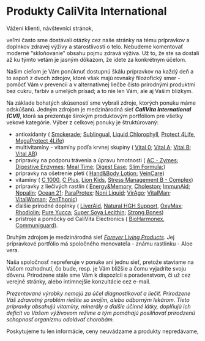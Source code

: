 Produkty CaliVita International
===============================

Vážení klienti, návštevníci stránok,

veľmi často sme dostávali otázky cez naše stránky na tému prípravkov a doplnkov
zdravej výživy a starostlivosti o telo. Nebudeme komentovať moderné
“skloňovanie” obsahu pojmu zdravá výživa. Už to, že ste sa dostali až ku týmto
vetám je jasným dôkazom, že idete za konkrétnym účelom.

Našim cieľom je Vám ponúknuť dostupnú škálu prípravkov na každý deň a to aspoň z
dvoch zdrojov, ktoré však majú rovnaký filozofický smer - pomôcť Vám v prevencii
a v alternatívnej liečbe čisto prírodnými produktmi bez cukru, farbív a umelých
prísad; a to nie len Vám, ale aj Vašim blízkym.

Na základe bohatých skúseností sme vybrali zdroje, ktorých ponuku máme
odskúšanú. Jedným zdrojom je medzinárodná sieť ***CaliVita International
(CVI)***, ktorá sa prezentuje širokým produktovým portfóliom pre všetky vekové
kategórie. Výber z celkovej ponuky je štruktúrovaný:

* antioxidanty (
  [Smokerade](/altmed/procvi/smokerade);
  [Sublingual](/altmed/procvi/sublingual-coq10),
  [Liquid Chlorophyll](/altmed/procvi/liquid-chlorophyll),
  [Protect 4Life](/altmed/procvi/protect-4life),
  [MegaProtect 4Life](/altmed/procvi/megaprotect-4life))
* multivitamíny - vitamíny podľa krvnej skupiny (
  [Vital 0](/altmed/procvi/vital-0);
  [Vital A](/altmed/procvi/vital-a);
  [Vital B](/altmed/procvi/vital-a);
  [Vital AB](/altmed/procvi/vital-ab))
* prípravky na podporu trávenia a úpravu hmotnosti (
  [AC - Zymes](/altmed/procvi/ac-zymes);
  [Digestive Enzymes](/altmed/procvi/digestive-enzymes);
  [Meal Time](/altmed/procvi/meal-time);
  [Digest Ease](/altmed/procvi/digest-ease);
  [Slim Formula](/altmed/procvi/slim-formula-90-ks);)
* prípravky na ošetrenie pleti (
  [Hand&Body Lotion](/altmed/procvi/hand-body-lotion-objem-1000-ml);
  [VeinCare](/altmed/procvi/veincare-objem-75-ml))
* vitamíny (
  [C 1000](/altmed/procvi/c-1000),
  [C Plus](/altmed/procvi/c-plus),
  [Lion Kids](/altmed/procvi/lion-kids-d-90-ks),
  [Stress Management B - Complex](/altmed/procvi/stress-management-b-complex))
* prípravky z liečivých rastlín (
  [Energy&Memory](/altmed/procvi/energy-memory),
  [Choleston](/altmed/procvi/choleston-90-ks);
  [ImmunAid](/altmed/procvi/imunaid-180-ks);
  [Nopalin](/altmed/procvi/nopalin-200-ks);
  [Ocean 21](/altmed/procvi/ocean-21-objem-946-ml);
  [ParaProtex](/altmed/procvi/paraprotex-100-ks);
  [Noni Liquid](/altmed/procvi/polinesian-noni-liquid-objem-946-ml);
  [VirAgo](/altmed/procvi/virago-90-ks);
  [VitalMan](/altmed/procvi/vital-man-60-ks);
  [VitalWoman](/altmed/procvi/vital-woman-60-ks);
  [ZenThonic](/altmed/procvi/zenthonic-objem-946-ml))
* ďalšie prírodné doplnky (
  [LiverAid](/altmed/procvi/liver-aid-with-silymarin),
  [Natural HGH Support](/altmed/procvi/natural-hgh-support),
  [OxyMax](/altmed/procvi/oxymax-objem-60-ml);
  [Rhodiolin](/altmed/procvi/rhodiolin-120-ks-60-ks);
  [Pure Yucca](/altmed/procvi/pure-yucca);
  [Super Soya Lecithin](/altmed/procvi/super-soya-lecithin);
  [Strong Bones](/altmed/procvi/strong-bones))
* prístroje a pomôcky od CaliVita Electronics (
  [BioHarmonex](/altmed/procvi/bioharmonex),
  [Communiguard](/altmed/procvi/harmonizer-elektromagnetickeho-smogu)).

Druhým zdrojom je medzinárodná sieť *[Forever Living Products](/altmed/proflp)*.
Jej prípravkové portfólio má spoločného menovateľa - známu rastlinku - Aloe vera.

Naša spoločnosť nepreferuje v ponuke ani jednu sieť, pretože staviame na Vašom
rozhodnutí, čo bude, resp. je Vám bližšie a čomu vyjadríte svoju dôveru.
Prirodzene stále sme Vám k dispozícii s poradenstvom, či už cez verejné stránky,
alebo intimnejšie konzultácie cez e-mail.

*Prezentované výrobky nemajú za účel diagnostikovať a liečiť. Prirodzene Váš
zdravotný problém riešite so svojím, alebo odborným lekárom. Tieto prípravky
obsahujú vitamíny, minerály a ďalšie účinné látky, doplňujú ich deficit vo Vašom
výživovom režime a tým pomáhajú posilňovať prirodzenú schopnosť organizmu
odolávať chorobám.*

Poskytujeme tu len informácie, ceny neuvádzame a produkty nepredávame, 
